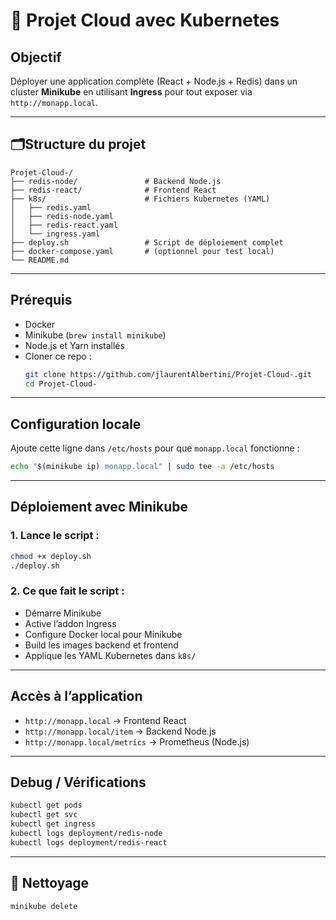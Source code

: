 # 🚀 Projet Cloud avec Kubernetes

## Objectif

Déployer une application complète (React + Node.js + Redis) dans un cluster **Minikube** en utilisant **Ingress** pour tout exposer via `http://monapp.local`.

---

## 🗂️Structure du projet

```
Projet-Cloud-/
├── redis-node/               # Backend Node.js
├── redis-react/              # Frontend React
├── k8s/                      # Fichiers Kubernetes (YAML)
│   ├── redis.yaml
│   ├── redis-node.yaml
│   ├── redis-react.yaml
│   └── ingress.yaml
├── deploy.sh                 # Script de déploiement complet
├── docker-compose.yaml       # (optionnel pour test local)
└── README.md
```

---

##  Prérequis

- Docker
- Minikube (`brew install minikube`)
- Node.js et Yarn installés
- Cloner ce repo :
  ```bash
  git clone https://github.com/jlaurentAlbertini/Projet-Cloud-.git
  cd Projet-Cloud-
  ```

---

##  Configuration locale

Ajoute cette ligne dans `/etc/hosts` pour que `monapp.local` fonctionne :
```bash
echo "$(minikube ip) monapp.local" | sudo tee -a /etc/hosts
```

---

##  Déploiement avec Minikube

### 1. Lance le script :
```bash
chmod +x deploy.sh
./deploy.sh
```

### 2. Ce que fait le script :
- Démarre Minikube
- Active l’addon Ingress
- Configure Docker local pour Minikube
- Build les images backend et frontend
- Applique les YAML Kubernetes dans `k8s/`

---

##  Accès à l’application

- `http://monapp.local` → Frontend React
- `http://monapp.local/item` → Backend Node.js
- `http://monapp.local/metrics` → Prometheus (Node.js)

---

##  Debug / Vérifications

```bash
kubectl get pods
kubectl get svc
kubectl get ingress
kubectl logs deployment/redis-node
kubectl logs deployment/redis-react
```

---

## 🧹 Nettoyage

```bash
minikube delete
```
